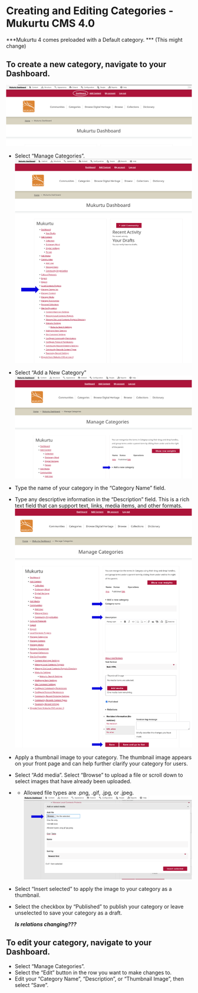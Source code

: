 # Creating and Editing Categories - Mukurtu CMS 4.0 

***Mukurtu 4 comes preloaded with a Default category. *** (This might change) 

## To create a new category, navigate to your Dashboard.  
![](../embeds/categories1.PNG)
- Select “Manage Categories”. 
![](../embeds/categories2.PNG)
- Select “Add a New Category” 
 ![](../embeds/categories3.PNG)
- Type the name of your category in the “Category Name” field.  
- Type any descriptive information in the “Description” field. This is a rich text field that can support text, links, media items, and other formats. 
![](../embeds/categories4.PNG)
- Apply a thumbnail image to your category. The thumbnail image appears on your front page and can help further clarify your category for users. 
- Select “Add media”. Select “Browse” to upload a file or scroll down to select images that have already been uploaded.  
- - Allowed file types are .png, .gif, .jpg, or .jpeg. 
![](../embeds/categories5.PNG)
- Select “Insert selected” to apply the image to your category as a thumbnail. 
- Select the checkbox by “Published” to publish your category or leave unselected to save your category as a draft. 

    ***Is relations changing???*** 

## To edit your category, navigate to your Dashboard.  

- Select “Manage Categories”. 
- Select the “Edit” button in the row you want to make changes to. 
- Edit your “Category Name”, “Description”, or “Thumbnail Image”, then select “Save”. 